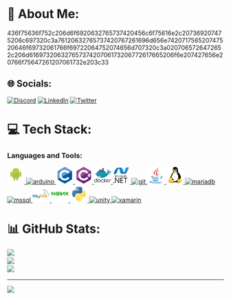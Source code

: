 # 💫 About Me:
436f75636f752c206d6f6920632765737420456c6f75616e2c207369207475206c697320c3a76120632765737420767261696d656e742071756520747520646f69732061766f69722064752074656d707320c3a0207065726472652c206d61697320632765737420706173206772617665206f6e207427656e20766f75647261207061732e203c33


## 🌐 Socials:
[![Discord](https://img.shields.io/badge/Discord-%237289DA.svg?logo=discord&logoColor=white)](https://discord.gg/AlainTheGoat#7091) [![LinkedIn](https://img.shields.io/badge/LinkedIn-%230077B5.svg?logo=linkedin&logoColor=white)](https://www.linkedin.com/in/elouan-tailliez-83031a253) [![Twitter](https://img.shields.io/badge/Twitter-%231DA1F2.svg?logo=Twitter&logoColor=white)](https://twitter.com/@ElouanTailliez) 

# 💻 Tech Stack:
<h3 align="left">Languages and Tools:</h3>
<p align="left"> <a href="https://developer.android.com" target="_blank" rel="noreferrer"> <img src="https://raw.githubusercontent.com/devicons/devicon/master/icons/android/android-original-wordmark.svg" alt="android" width="40" height="40"/> </a> <a href="https://www.arduino.cc/" target="_blank" rel="noreferrer"> <img src="https://cdn.worldvectorlogo.com/logos/arduino-1.svg" alt="arduino" width="40" height="40"/> </a> <a href="https://www.cprogramming.com/" target="_blank" rel="noreferrer"> <img src="https://raw.githubusercontent.com/devicons/devicon/master/icons/c/c-original.svg" alt="c" width="40" height="40"/> </a> <a href="https://www.w3schools.com/cs/" target="_blank" rel="noreferrer"> <img src="https://raw.githubusercontent.com/devicons/devicon/master/icons/csharp/csharp-original.svg" alt="csharp" width="40" height="40"/> </a> <a href="https://www.docker.com/" target="_blank" rel="noreferrer"> <img src="https://raw.githubusercontent.com/devicons/devicon/master/icons/docker/docker-original-wordmark.svg" alt="docker" width="40" height="40"/> </a> <a href="https://dotnet.microsoft.com/" target="_blank" rel="noreferrer"> <img src="https://raw.githubusercontent.com/devicons/devicon/master/icons/dot-net/dot-net-original-wordmark.svg" alt="dotnet" width="40" height="40"/> </a> <a href="https://git-scm.com/" target="_blank" rel="noreferrer"> <img src="https://www.vectorlogo.zone/logos/git-scm/git-scm-icon.svg" alt="git" width="40" height="40"/> </a> <a href="https://www.java.com" target="_blank" rel="noreferrer"> <img src="https://raw.githubusercontent.com/devicons/devicon/master/icons/java/java-original.svg" alt="java" width="40" height="40"/> </a> <a href="https://www.linux.org/" target="_blank" rel="noreferrer"> <img src="https://raw.githubusercontent.com/devicons/devicon/master/icons/linux/linux-original.svg" alt="linux" width="40" height="40"/> </a> <a href="https://mariadb.org/" target="_blank" rel="noreferrer"> <img src="https://www.vectorlogo.zone/logos/mariadb/mariadb-icon.svg" alt="mariadb" width="40" height="40"/> </a> <a href="https://www.microsoft.com/en-us/sql-server" target="_blank" rel="noreferrer"> <img src="https://www.svgrepo.com/show/303229/microsoft-sql-server-logo.svg" alt="mssql" width="40" height="40"/> </a> <a href="https://www.mysql.com/" target="_blank" rel="noreferrer"> <img src="https://raw.githubusercontent.com/devicons/devicon/master/icons/mysql/mysql-original-wordmark.svg" alt="mysql" width="40" height="40"/> </a> <a href="https://www.nginx.com" target="_blank" rel="noreferrer"> <img src="https://raw.githubusercontent.com/devicons/devicon/master/icons/nginx/nginx-original.svg" alt="nginx" width="40" height="40"/> </a> <a href="https://www.python.org" target="_blank" rel="noreferrer"> <img src="https://raw.githubusercontent.com/devicons/devicon/master/icons/python/python-original.svg" alt="python" width="40" height="40"/> </a> <a href="https://unity.com/" target="_blank" rel="noreferrer"> <img src="https://www.vectorlogo.zone/logos/unity3d/unity3d-icon.svg" alt="unity" width="40" height="40"/> </a> <a href="https://dotnet.microsoft.com/apps/xamarin" target="_blank" rel="noreferrer"> <img src="https://raw.githubusercontent.com/detain/svg-logos/780f25886640cef088af994181646db2f6b1a3f8/svg/xamarin.svg" alt="xamarin" width="40" height="40"/> </a> </p>




# 📊 GitHub Stats:
![](https://github-readme-stats.vercel.app/api?username=DevElou&theme=darcula&hide_border=false&include_all_commits=true&count_private=true)<br/>
![](https://github-readme-streak-stats.herokuapp.com/?user=DevElou&theme=darcula&hide_border=false)<br/>
![](https://github-readme-stats.vercel.app/api/top-langs/?username=DevElou&theme=darcula&hide_border=false&include_all_commits=true&count_private=true&layout=compact)



---
[![](https://visitcount.itsvg.in/api?id=DevElou&icon=2&color=9)](https://visitcount.itsvg.in)

<!-- Proudly created with GPRM ( https://gprm.itsvg.in ) -->
